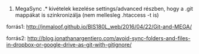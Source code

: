 1. MegaSync .* kivételek kezelése settings/advanced részben, hogy a .git mappákat is szinkronizálja (nem mellesleg .htaccess -t is)

forrás1: http://jnmaloof.github.io/BIS180L_web/2016/04/22/Git-and-MEGA/

forrás2: http://blog.jonathanargentiero.com/avoid-sync-folders-and-files-in-dropbox-or-google-drive-as-git-with-gitignore/